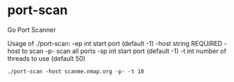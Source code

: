 # port-scan
Go Port Scanner

Usage of ./port-scan:
  -ep int
    	start port (default -1)
  -host string
    	REQUIRED - host to scan
  -p-
    	scan all ports
  -sp int
    	start port (default -1)
  -t int
    	number of threads to use (default 50)

`./port-scan -host scanme.nmap.org -p- -t 10`